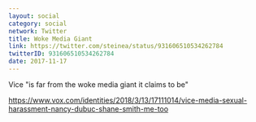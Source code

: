 ```yaml
---
layout: social
category: social
network: Twitter
title: Woke Media Giant
link: https://twitter.com/steinea/status/931606510534262784
twitterID: 931606510534262784
date: 2017-11-17
---
```


Vice "is far from the woke media giant it claims to be"

<https://www.vox.com/identities/2018/3/13/17111014/vice-media-sexual-harassment-nancy-dubuc-shane-smith-me-too>
